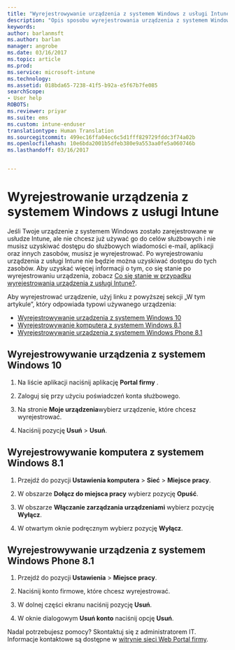 ```yaml
---
title: "Wyrejestrowywanie urządzenia z systemem Windows z usługi Intune | Microsoft Docs"
description: "Opis sposobu wyrejestrowania urządzenia z systemem Windows z usługi Intune"
keywords: 
author: barlanmsft
ms.author: barlan
manager: angrobe
ms.date: 03/16/2017
ms.topic: article
ms.prod: 
ms.service: microsoft-intune
ms.technology: 
ms.assetid: 018bda65-7238-41f5-b92a-e5f67b7fe085
searchScope:
- User help
ROBOTS: 
ms.reviewer: priyar
ms.suite: ems
ms.custom: intune-enduser
translationtype: Human Translation
ms.sourcegitcommit: 499ec16ffa04ec6c5d1fff829729fddc3f74a02b
ms.openlocfilehash: 10e6bda2001b5dfeb380e9a553aa0fe5a060746b
ms.lasthandoff: 03/16/2017


---
```



# <a name="unenroll-your-windows-device-from-intune"></a>Wyrejestrowanie urządzenia z systemem Windows z usługi Intune

Jeśli Twoje urządzenie z systemem Windows zostało zarejestrowane w usłudze Intune, ale nie chcesz już używać go do celów służbowych i nie musisz uzyskiwać dostępu do służbowych wiadomości e-mail, aplikacji oraz innych zasobów, musisz je wyrejestrować. Po wyrejestrowaniu urządzenia z usługi Intune nie będzie można uzyskiwać dostępu do tych zasobów. Aby uzyskać więcej informacji o tym, co się stanie po wyrejestrowaniu urządzenia, zobacz [Co się stanie w przypadku wyrejestrowania urządzenia z usługi Intune?](what-happens-if-you-unenroll-your-device-from-intune-windows.md).

Aby wyrejestrować urządzenie, użyj linku z powyższej sekcji „W tym artykule”, który odpowiada typowi używanego urządzenia:

-    [Wyrejestrowywanie urządzenia z systemem Windows 10](#unenroll-your-windows-10-device)
-    [Wyrejestrowywanie komputera z systemem Windows 8.1](#unenroll-your-windows-81-computer)
-    [Wyrejestrowywanie urządzenia z systemem Windows Phone 8.1](#unenroll-your-windows-phone-81-device)

## <a name="unenroll-your-windows-10-device"></a>Wyrejestrowywanie urządzenia z systemem Windows 10

1.  Na liście aplikacji naciśnij aplikację **Portal firmy** .

2.  Zaloguj się przy użyciu poświadczeń konta służbowego.

3.  Na stronie **Moje urządzenia**wybierz urządzenie, które chcesz wyrejestrować.

4.  Naciśnij pozycję **Usuń** &gt; **Usuń**.

## <a name="unenroll-your-windows-81-computer"></a>Wyrejestrowywanie komputera z systemem Windows 8.1

1.  Przejdź do pozycji **Ustawienia komputera** &gt; **Sieć** &gt; **Miejsce pracy**.

2.  W obszarze **Dołącz do miejsca pracy** wybierz pozycję **Opuść**.

3.  W obszarze **Włączanie zarządzania urządzeniami** wybierz pozycję **Wyłącz**.

4.  W otwartym oknie podręcznym wybierz pozycję **Wyłącz**.

## <a name="unenroll-your-windows-phone-81-device"></a>Wyrejestrowywanie urządzenia z systemem Windows Phone 8.1

1.  Przejdź do pozycji **Ustawienia** &gt; **Miejsce pracy**.

2.  Naciśnij konto firmowe, które chcesz wyrejestrować.

3.  W dolnej części ekranu naciśnij pozycję **Usuń**.

4.  W oknie dialogowym **Usuń konto** naciśnij opcję **Usuń**.

Nadal potrzebujesz pomocy? Skontaktuj się z administratorem IT. Informacje kontaktowe są dostępne w [witrynie sieci Web Portal firmy](http://portal.manage.microsoft.com).

